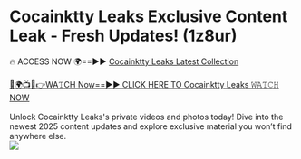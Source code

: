 # Cocainktty Leaks Exclusive Content Leak - Fresh Updates! (1z8ur)

🔥 ACCESS NOW 🌍==►► <a href="https://tinyurl.com/kvy9nzfs" rel="nofollow">Cocainktty Leaks Latest Collection</a>
<br><br>
[🔴🌍📺📱👉WA𝚃CH Now==►► CLICK HERE TO Cocainktty Leaks 𝚆𝙰𝚃𝙲𝙷 NOW](https://tinyurl.com/kvy9nzfs)
<br><br>
Unlock Cocainktty Leaks's private videos and photos today! Dive into the newest 2025 content updates and explore exclusive material you won’t find anywhere else.
<br>
<a href="https://tinyurl.com/kvy9nzfs" rel="nofollow" data-target="animated-image.originalLink"><img src="https://camo.githubusercontent.com/8a4f000d20f83aca3bf7ec5f350d767afa0574a8a352519fd8cfa583a6f93a33/68747470733a2f2f692e696d6775722e636f6d2f644a486b345a712e676966" data-canonical-src="https://i.imgur.com/dJHk4Zq.gif" style="max-width: 100%; display: inline-block;" data-target="animated-image.originalImage"></a>
<br>
